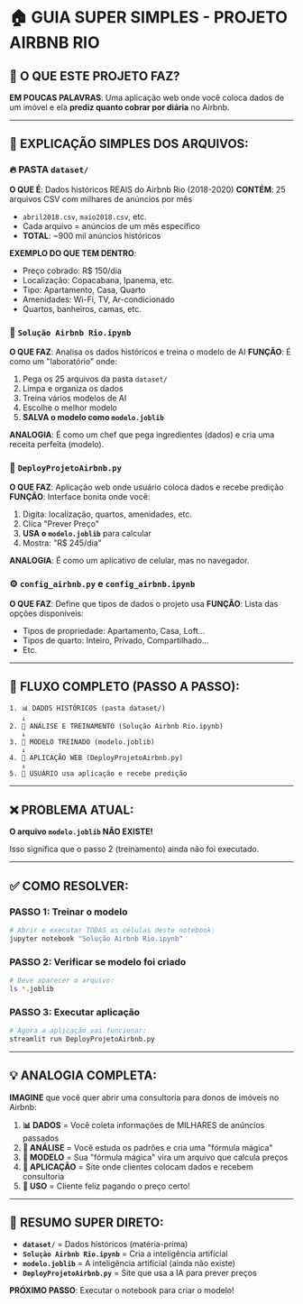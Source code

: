 # 🏠 GUIA SUPER SIMPLES - PROJETO AIRBNB RIO

## 🤔 O QUE ESTE PROJETO FAZ?

**EM POUCAS PALAVRAS**: Uma aplicação web onde você coloca dados de um imóvel e ela **prediz quanto cobrar por diária** no Airbnb.

---

## 📁 EXPLICAÇÃO SIMPLES DOS ARQUIVOS:

### 🔥 **PASTA `dataset/`** 
**O QUE É**: Dados históricos REAIS do Airbnb Rio (2018-2020)
**CONTÉM**: 25 arquivos CSV com milhares de anúncios por mês
- `abril2018.csv`, `maio2018.csv`, etc.
- Cada arquivo = anúncios de um mês específico
- **TOTAL**: ~900 mil anúncios históricos

**EXEMPLO DO QUE TEM DENTRO**:
- Preço cobrado: R$ 150/dia
- Localização: Copacabana, Ipanema, etc.
- Tipo: Apartamento, Casa, Quarto
- Amenidades: Wi-Fi, TV, Ar-condicionado
- Quartos, banheiros, camas, etc.

### 🧠 **`Solução Airbnb Rio.ipynb`**
**O QUE FAZ**: Analisa os dados históricos e treina o modelo de AI
**FUNÇÃO**: É como um "laboratório" onde:
1. Pega os 25 arquivos da pasta `dataset/`
2. Limpa e organiza os dados
3. Treina vários modelos de AI
4. Escolhe o melhor modelo
5. **SALVA o modelo como `modelo.joblib`**

**ANALOGIA**: É como um chef que pega ingredientes (dados) e cria uma receita perfeita (modelo).

### 🎯 **`DeployProjetoAirbnb.py`** 
**O QUE FAZ**: Aplicação web onde usuário coloca dados e recebe predição
**FUNÇÃO**: Interface bonita onde você:
1. Digita: localização, quartos, amenidades, etc.
2. Clica "Prever Preço"
3. **USA o `modelo.joblib`** para calcular
4. Mostra: "R$ 245/dia"

**ANALOGIA**: É como um aplicativo de celular, mas no navegador.

### ⚙️ **`config_airbnb.py` e `config_airbnb.ipynb`**
**O QUE FAZ**: Define que tipos de dados o projeto usa
**FUNÇÃO**: Lista das opções disponíveis:
- Tipos de propriedade: Apartamento, Casa, Loft...
- Tipos de quarto: Inteiro, Privado, Compartilhado...
- Etc.

---

## 🔄 FLUXO COMPLETO (PASSO A PASSO):

```
1. 📊 DADOS HISTÓRICOS (pasta dataset/)
   ↓
2. 🧠 ANÁLISE E TREINAMENTO (Solução Airbnb Rio.ipynb)
   ↓
3. 🤖 MODELO TREINADO (modelo.joblib)
   ↓
4. 🎯 APLICAÇÃO WEB (DeployProjetoAirbnb.py)
   ↓
5. 👤 USUÁRIO usa aplicação e recebe predição
```

---

## ❌ PROBLEMA ATUAL:

**O arquivo `modelo.joblib` NÃO EXISTE!**

Isso significa que o passo 2 (treinamento) ainda não foi executado.

---

## ✅ COMO RESOLVER:

### PASSO 1: Treinar o modelo
```bash
# Abrir e executar TODAS as células deste notebook:
jupyter notebook "Solução Airbnb Rio.ipynb"
```

### PASSO 2: Verificar se modelo foi criado
```bash
# Deve aparecer o arquivo:
ls *.joblib
```

### PASSO 3: Executar aplicação
```bash
# Agora a aplicação vai funcionar:
streamlit run DeployProjetoAirbnb.py
```

---

## 💡 ANALOGIA COMPLETA:

**IMAGINE** que você quer abrir uma consultoria para donos de imóveis no Airbnb:

1. **📊 DADOS** = Você coleta informações de MILHARES de anúncios passados
2. **🧠 ANÁLISE** = Você estuda os padrões e cria uma "fórmula mágica"
3. **🤖 MODELO** = Sua "fórmula mágica" vira um arquivo que calcula preços
4. **🎯 APLICAÇÃO** = Site onde clientes colocam dados e recebem consultoria
5. **👤 USO** = Cliente feliz pagando o preço certo!

---

## 🎯 RESUMO SUPER DIRETO:

- **`dataset/`** = Dados históricos (matéria-prima)
- **`Solução Airbnb Rio.ipynb`** = Cria a inteligência artificial
- **`modelo.joblib`** = A inteligência artificial (ainda não existe)
- **`DeployProjetoAirbnb.py`** = Site que usa a IA para prever preços

**PRÓXIMO PASSO**: Executar o notebook para criar o modelo!